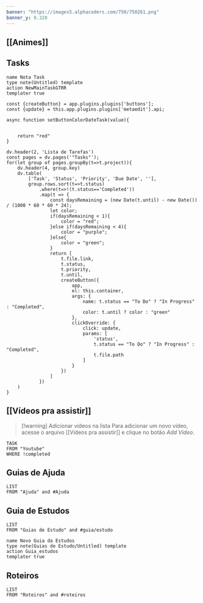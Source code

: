 ```yaml
---
banner: "https://images5.alphacoders.com/750/750261.png"
banner_y: 0.328
---
```


## [[Animes]]

## Tasks
```button
name Nota Task
type note(Untitled) template
action NewMainTaskGTRR
templater true
```
```dataviewjs
const {createButton} = app.plugins.plugins['buttons'];
const {update} = this.app.plugins.plugins['metaedit'].api;

async function setButtonColorDateTask(value){
	
	
	return "red"
}

dv.header(2, 'Lista de Tarefas')
const pages = dv.pages('"Tasks"');
for(let group of pages.groupBy(t=>t.project)){
	dv.header(4, group.key)
	dv.table(
		['Task', 'Status', 'Priority', 'Due Date', ''],
		group.rows.sort(t=>t.status)
			.where(t=>!(t.status=='Completed'))
			.map(t => {
				const daysRemaining = (new Date(t.until) - new Date()) / (1000 * 60 * 60 * 24);
				let color;
				if(daysRemaining < 1){
					color = "red";
				}else if(daysRemaining < 4){
					color = "purple";
				}else{
					color = "green";
				}
				return [
					t.file.link,
					t.status,
					t.priority,
					t.until,
					createButton({
						app,
						el: this.container,
						args: {
							name: t.status == "To Do" ? "In Progress" : "Completed",
							color: t.until ? color : "green"
						},
						clickOverride: {
							click: update,
							params: [
								'status',
								t.status == "To Do" ? "In Progress" : "Completed",
								t.file.path
							]
						}
					})
				]
			})
	)
}
```

## [[Vídeos pra assistir]]

> [!warning] Adicionar vídeos na lista
> Para adicionar um novo vídeo, acesse o arquivo [[Vídeos pra assistir]] e clique no botão _Add Vídeo_.
```dataview
TASK
FROM "Youtube"
WHERE !completed
```

## Guias de Ajuda
```dataview
LIST
FROM "Ajuda" and #Ajuda
```

## Guia de Estudos
```dataview
LIST
FROM "Guias de Estudo" and #guia/estudo
```
```button
name Novo Guia da Estudos
type note(Guias de Estudo/Untitled) template
action Guia_estudos
templater true
```

## Roteiros
```dataview
LIST
FROM "Roteiros" and #roteiros
```


